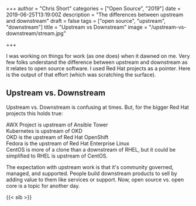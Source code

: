 +++
author = "Chris Short"
categories = ["Open Source", "2019"]
date = 2019-06-25T13:19:00Z
description = "The differences between upstream and downstream"
draft = false
tags = ["open source", "upstream", "downstream"]
title = "Upstream vs Downstream"
image = "/upstream-vs-downstream/stream.jpg"

+++

I was working on things for work (as one does) when it dawned on me. Very few folks understand the difference between upstream and downstream as it relates to open source software. I used Red Hat projects as a pointer. Here is the output of that effort (which was scratching the surface).

## Upstream vs. Downstream

Upstream vs. Downstream is confusing at times. But, for the bigger Red Hat projects this holds true:

AWX Project is upstream of Ansible Tower  
Kubernetes is upstream of OKD  
OKD is the upstream of Red Hat OpenShift  
Fedora is the upstream of Red Hat Enterprise Linux  
CentOS is more of a clone than a downstream of RHEL, but it could be simplified to RHEL is upstream of CentOS.

The expectation with upstream work is that it's community governed, managed, and supported. People build downstream products to sell by adding value to them like services or support. Now, open source vs. open core is a topic for another day.

{{< sib >}}
